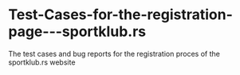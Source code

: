 # Test-Cases-for-the-registration-page---sportklub.rs
The test cases and bug reports for the registration proces of the sportklub.rs website
